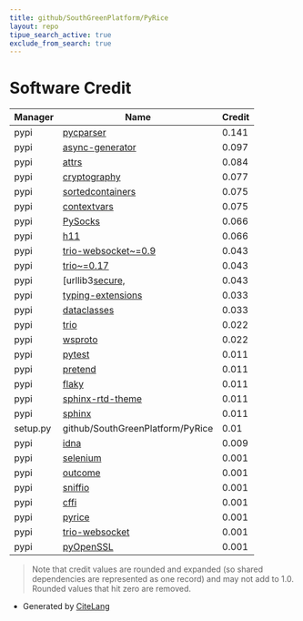 ```yaml
---
title: github/SouthGreenPlatform/PyRice
layout: repo
tipue_search_active: true
exclude_from_search: true
---
```

# Software Credit

|Manager|Name|Credit|
|-------|----|------|
|pypi|[pycparser](https://github.com/eliben/pycparser)|0.141|
|pypi|[async-generator](https://github.com/python-trio/async_generator)|0.097|
|pypi|[attrs](https://www.attrs.org/)|0.084|
|pypi|[cryptography](https://github.com/pyca/cryptography)|0.077|
|pypi|[sortedcontainers](http://www.grantjenks.com/docs/sortedcontainers/)|0.075|
|pypi|[contextvars](https://pypi.org/project/contextvars)|0.075|
|pypi|[PySocks](https://github.com/Anorov/PySocks)|0.066|
|pypi|[h11](https://github.com/python-hyper/h11)|0.066|
|pypi|[trio-websocket~=0.9](https://pypi.org/project/trio-websocket~=0.9)|0.043|
|pypi|[trio~=0.17](https://pypi.org/project/trio~=0.17)|0.043|
|pypi|[urllib3[secure,](https://pypi.org/project/urllib3[secure,)|0.043|
|pypi|[typing-extensions](https://pypi.org/project/typing-extensions)|0.033|
|pypi|[dataclasses](https://pypi.org/project/dataclasses)|0.033|
|pypi|[trio](https://github.com/python-trio/trio)|0.022|
|pypi|[wsproto](https://github.com/python-hyper/wsproto/)|0.022|
|pypi|[pytest](https://pypi.org/project/pytest)|0.011|
|pypi|[pretend](https://pypi.org/project/pretend)|0.011|
|pypi|[flaky](https://pypi.org/project/flaky)|0.011|
|pypi|[sphinx-rtd-theme](https://pypi.org/project/sphinx-rtd-theme)|0.011|
|pypi|[sphinx](https://pypi.org/project/sphinx)|0.011|
|setup.py|github/SouthGreenPlatform/PyRice|0.01|
|pypi|[idna](https://github.com/kjd/idna)|0.009|
|pypi|[selenium](https://www.selenium.dev)|0.001|
|pypi|[outcome](https://github.com/python-trio/outcome)|0.001|
|pypi|[sniffio](https://github.com/python-trio/sniffio)|0.001|
|pypi|[cffi](http://cffi.readthedocs.org)|0.001|
|pypi|[pyrice](https://github.com/SouthGreenPlatform/PyRice)|0.001|
|pypi|[trio-websocket](https://github.com/HyperionGray/trio-websocket)|0.001|
|pypi|[pyOpenSSL](https://pyopenssl.org/)|0.001|


> Note that credit values are rounded and expanded (so shared dependencies are represented as one record) and may not add to 1.0. Rounded values that hit zero are removed.


- Generated by [CiteLang](https://github.com/vsoch/citelang)
